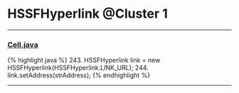 # HSSFHyperlink @Cluster 1

***

### [Cell.java](https://searchcode.com/codesearch/view/3760572/)
{% highlight java %}
243. HSSFHyperlink link = new HSSFHyperlink(HSSFHyperlink.LINK_URL);
244. link.setAddress(strAddress);
{% endhighlight %}

***

